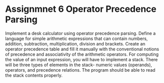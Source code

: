 # Assignmnet 6 Operator Precedence Parsing

Implement a desk calculator using operator precedence parsing.
Define a language for simple arithmetic expressions that can contain numbers, addition, subtraction, multiplication, division and brackets. Create an operator precedence table and fill it manually with the conventional notions of precedence and associativity of the arithmetic operators. For computing the value of an input expression, you will have to implement a stack. There will be three types of elements in the stack- numeric values (operands), operators, and precedence relations. The program should be able to read the stack contents properly.